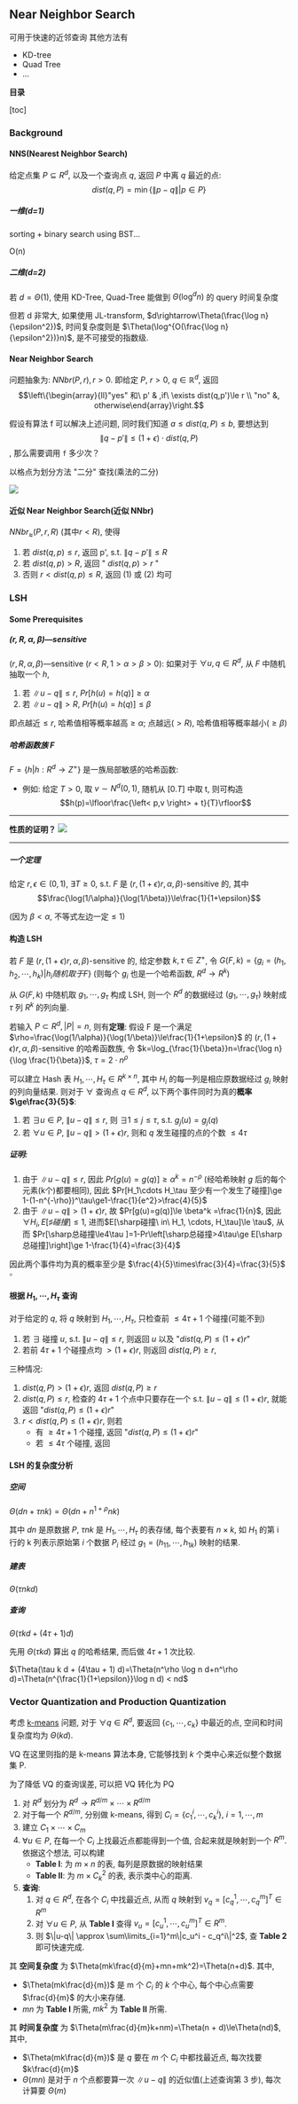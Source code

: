 ## Near Neighbor Search

可用于快速的近邻查询
其他方法有
- KD-tree
- Quad Tree
- ...


**目录**

[toc]

### Background

#### NNS(Nearest Neighbor Search)

给定点集 $P\subseteq R^d$, 以及一个查询点 $q$, 返回 $P$ 中离 $q$ 最近的点:
$$dist(q, P)=\min\{\|p-q\|\big|p\in P\}$$

##### 一维(d=1)

sorting + binary search
using BST...

O(n)

##### 二维(d=2)

若 $d = \Theta(1)$, 使用 KD-Tree, Quad-Tree 能做到 $\Theta(\log^d n)$ 的 query 时间复杂度

但若 d 非常大, 如果使用 JL-transform, $d\rightarrow\Theta(\frac{\log n}{\epsilon^2})$, 时间复杂度则是 $\Theta(\log^{O(\frac{\log n}{\epsilon^2})}n)$, 是不可接受的指数级.

#### Near Neighbor Search

问题抽象为: $NNbr(P,r), r>0$. 即给定 $P$, $r>0$, $q\in\mathbb{R}^d$, 返回
$$\left\{\begin{array}{ll}"yes" 和\ p' & ,if\ \exists dist(q,p')\le r \\ "no" &, otherwise\end{array}\right.$$

假设有算法 f 可以解决上述问题, 同时我们知道 $a\le dist(q, P)\le b$, 
要想达到 $$\|q-p'\|\le(1+\epsilon)\cdot dist(q,P)$$, 那么需要调用 `f` 多少次？

以格点为划分方法 "二分" 查找(乘法的二分)

![](image/notes-4.invokef.png)

#### 近似 Near Neighbor Search(近似 NNbr)

$NNbr_\approx(P, r, R)$ (其中$r<R$), 使得
1. 若 $dist(q,p)\le r$, 返回 p', s.t. $\|q-p'\|\le R$
2. 若 $dist(q,p)>R$, 返回 " $dist(q,p)> r$ "
3. 否则 $r< dist(q,p)\le R$, 返回 (1) 或 (2) 均可

### LSH

#### Some Prerequisites

##### $(r,R,\alpha,\beta)$—sensitive

$(r,R,\alpha,\beta)$—sensitive ($r< R, 1>\alpha>\beta>0$): 如果对于 $\forall u,q\in R^d$, 从 $F$ 中随机抽取一个 $h$,
1. 若 $\|u-q\|\le r$, $Pr[ h(u)=h(q) ] \ge \alpha$
2. 若 $\|u-q\|> R$, $Pr[ h(u) = h(q) ] \le \beta$

即点越近$\le r$, 哈希值相等概率越高$\ge\alpha$; 点越远($>R$), 哈希值相等概率越小($\ge\beta$)

##### 哈希函数族 F
$F=\{h|h: R^d\rightarrow Z^+\}$ 是一族局部敏感的哈希函数:
- 例如: 给定 $T>0$, 取 $v\sim N^d(0,1)$, 随机从 $[0.T]$ 中取 t, 则可构造$$h(p)=\lfloor\frac{\left< p,v \right> + t}{T}\rfloor$$

-----
**性质的证明？**
![](image/notes4-LSHhashfunction.png)

-----

##### 一个定理

给定 $r,\epsilon\in (0,1)$, $\exists T\ge 0$, s.t. $F$ 是 $(r,(1+\epsilon)r, \alpha,\beta)$-sensitive 的, 其中
$$\frac{\log(1/\alpha)}{\log(1/\beta)}\le\frac{1}{1+\epsilon}$$

(因为 $\beta<\alpha$, 不等式左边一定$\le 1$)

#### 构造 LSH 

若 $F$ 是 $(r,(1+\epsilon)r, \alpha,\beta)$-sensitive 的, 给定参数 $k, \tau\in Z^+$, 
令 $G(F,k)=\{\left.g_i=(h_1,h_2,\cdots,h_k)\right|h_i随机取于 F\}$
(则每个 $g_i$ 也是一个哈希函数, $R^d\rightarrow R^k$)

从 $G(F,k)$ 中随机取 $g_1,\cdots,g_\tau$ 构成 LSH, 则一个 $R^d$ 的数据经过 $(g_1,\cdots,g_\tau)$ 映射成 $\tau$ 列 $R^k$ 的列向量.

若输入 $P\subset R^d, |P|=n$, 则有**定理**:
假设 F 是一个满足 $\rho=\frac{\log(1/\alpha)}{\log(1/\beta)}\le\frac{1}{1+\epsilon}$ 的 $(r,(1+\epsilon)r, \alpha,\beta)$-sensitive 的哈希函数族, 
令 $k=\log_{\frac{1}{\beta}}n=\frac{\log n}{\log \frac{1}{\beta}}$, $\tau=2\cdot n^\rho$

可以建立 Hash 表 $H_1,\cdots,H_\tau \in R^{k\times n}$, 其中 $H_i$ 的每一列是相应原数据经过 $g_i$ 映射的列向量结果. 则对于 $\forall$ 查询点 $q\in R^d$, 以下两个事件同时为真的**概率$\ge\frac{3}{5}$**:
1. 若 $\exists u\in P$, $\|u-q\|\le r$, 则 $\exists 1\le j \le \tau$, s.t. $g_j(u)=g_j(q)$
2. 若 $\forall u\in P$, $\|u-q\| > (1+\epsilon)r$, 则和 $q$ 发生碰撞的点的个数 $\le 4\tau$

##### 证明:

1. 由于 $\|u-q\|\le r$, 因此 $Pr[g(u)=g(q)]\ge\alpha^k=n^{-\rho}$ (经哈希映射 $g$ 后的每个元素(k个)都要相同), 
因此 $Pr[H_1\cdots H_\tau 至少有一个发生了碰撞]\ge 1-(1-n^{-\rho})^\tau\ge1-\frac{1}{e^2}>\frac{4}{5}$
2. 由于 $\|u-q\| > (1+\epsilon)r$, 故 $Pr[g(u)=g(q)]\le \beta^k =\frac{1}{n}$, 
因此 $\forall H_i, E[\sharp 碰撞]\le 1$, 
进而$E[\sharp碰撞\ in\  H_1, \cdots, H_\tau]\le \tau$, 
从而 $Pr[\sharp总碰撞\le4\tau ]=1-Pr\left[\sharp总碰撞>4\tau\ge E[\sharp总碰撞]\right]\ge 1-\frac{1}{4}=\frac{3}{4}$

因此两个事件均为真的概率至少是 $\frac{4}{5}\times\frac{3}{4}=\frac{3}{5}$ $\square$

#### 根据 $H_1,\cdots,H_\tau$ 查询

对于给定的 $q$, 将 $q$ 映射到 $H_1,\cdots,H_\tau$, 只检查前 $\le 4\tau+1$ 个碰撞(可能不到)
1. 若 $\exists$ 碰撞 $u$, s.t. $\|u-q\| \le r$, 则返回 $u$ 以及 "$dist(q,P)\le (1+\epsilon)r$"
2. 若前 $4\tau + 1$ 个碰撞点均 $>(1+\epsilon)r$, 则返回 $dist(q,P)\ge r$, 
   
三种情况:
1. $dist(q,P)>(1+\epsilon)r$, 返回 $dist(q,P)\ge r$ 
2. $dist(q,P)\le r$, 检查的 $4\tau + 1$ 个点中只要存在一个 s.t. $\|u-q\|\le(1+\epsilon)r$, 就能返回 "$dist(q,P)\le (1+\epsilon)r$"
3. $r < dist(q,P) \le (1+\epsilon)r$, 则若
    - 有 $\ge 4\tau +1$ 个碰撞, 返回 "$dist(q,P)\le (1+\epsilon)r$"
    - 若 $\le 4\tau$ 个碰撞, 返回
 
#### LSH 的复杂度分析

##### 空间

$\Theta(dn + \tau n k)=\Theta(dn + n^{1+\rho} n k)$

其中 $dn$ 是原数据 $P$, $\tau n k$ 是 $H_1,\cdots, H_\tau$ 的表存储, 每个表要有 $n\times k$, 如 $H_1$ 的第 i 行的 k 列表示原始第 $i$ 个数据 $P_i$ 经过 $g_1=(h_{11},\cdots,h_{1k})$ 映射的结果.

##### 建表

$\Theta(\tau nkd)$

##### 查询

$\Theta(\tau k d + (4\tau + 1) d)$

先用 $\Theta(\tau k d)$ 算出 $q$ 的哈希结果, 而后做 $4\tau + 1$ 次比较.

$\Theta(\tau k d + (4\tau + 1) d)=\Theta(n^\rho \log n d+n^\rho d)=\Theta(n^{\frac{1}{1+\epsilon}}\log n d) < nd$ 

### Vector Quantization and Production Quantization

考虑 [k-means](./8.cluster.md#connection-to-assignment-based-cluster) 问题, 对于 $\forall q \in R^d$, 要返回 $\{c_1,\cdots,c_k\}$ 中最近的点, 空间和时间复杂度均为 $\Theta(kd)$.

VQ 在这里则指的是 k-means 算法本身, 它能够找到 $k$ 个类中心来近似整个数据集 P.

为了降低 VQ 的查询误差, 可以把 VQ 转化为 PQ

1. 对 $R^d$ 划分为 $R^d \rightarrow R^{d/m} \times\cdots\times R^{d/m}$
2. 对于每一个 $R^{d/m}$, 分别做 k-means, 得到 $C_i=\{c_1^i, \cdots, c_k^i\},\ i=1,\cdots,m$ 
3. 建立 $C_1\times\cdots\times C_m$
4. $\forall u\in P$, 在每一个 $C_i$ 上找最近点都能得到一个值, 合起来就是映射到一个 $R^m$. 依据这个想法, 可以构建 
    - **Table I**: 为 $m\times n$ 的表, 每列是原数据的映射结果
    - **Table II**: 为 $m\times C_k^2$ 的表, 表示类中心的距离.
5. **查询**: 
   1. 对 $q\in R^d$, 在各个 $C_i$ 中找最近点, 从而 $q$ 映射到 $v_q=[c_q^1, \cdots, c_q^m]^T \in R^m$
   2. 对 $\forall u \in P$, 从 **Table I** 查得 $v_u=[c_u^1,\cdots, c_u^m]^T \in R^m$. 
   3. 则 $\|u-q\| \approx \sum\limits_{i=1}^m\|c_u^i - c_q^i\|^2$, 查 **Table 2** 即可快速完成.

其 **空间复杂度** 为 $\Theta(mk\frac{d}{m}+mn+mk^2)=\Theta(n+d)$. 其中,
- $\Theta(mk\frac{d}{m})$ 是 m 个 $C_i$ 的 $k$ 个中心, 每个中心点需要 $\frac{d}{m}$ 的大小来存储.
- $mn$ 为 **Table I** 所需, $mk^2$ 为 **Table II** 所需.

其 **时间复杂度** 为 $\Theta(m\frac{d}{m}k+nm)=\Theta(n + d)\le\Theta(nd)$, 其中,
- $\Theta(mk\frac{d}{m})$ 是 $q$ 要在 $m$ 个 $C_i$ 中都找最近点, 每次找要 $k\frac{d}{m}$
- $\Theta(mn)$ 是对于 $n$ 个点都要算一次 $\|u-q\|$ 的近似值(上述查询第 3 步), 每次计算要 $\Theta(m)$

